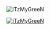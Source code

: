 <p><img align="center" src="https://raw.githubusercontent.com/iTzMyGreeN/informations/main/divider.webp" alt="iTzMyGreeN" /></p>
<a href="">
  <p>
  <img align="center" src="https://raw.githubusercontent.com/iTzMyGreeN/informations/main/discord.webp" alt="iTzMyGreeN">
  </p>
</a>
